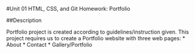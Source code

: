 #Unit 01 HTML, CSS, and Git Homework: Portfolio


##Description

Portfolio project is created according to guidelines/instruction given. This project requires us to create a Portfolio website with three web pages: 
    * About 
    * Contact
    * Gallery/Portfolio 

    